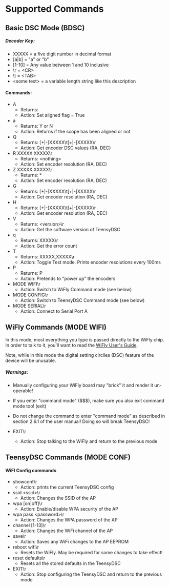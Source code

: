 # Supported Commands

## Basic DSC Mode (BDSC)

##### Decoder Key:
 * XXXXX = a five digit number in decimal format
 * [a|b] = "a" or "b"
 * [1-10] = Any value between 1 and 10 inclusive
 * \r = \<CR\> 
 * \t = \<TAB\>
 * \<some text\> = a variable length string like this description

#### Commands:
 * A
   * Returns: <nothing>
   * Action: Set aligned flag = True
 * a
   * Returns: Y or N
   * Action: Returns if the scope has been aligned or not
 * Q 
   * Returns: [+|-]XXXXX\t[+|-]XXXXX\r
   * Action: Get encoder DSC values (RA, DEC)
 * R XXXXX XXXXX\r
   * Returns: \<nothing\>
   * Action: Set encoder resolution (RA, DEC)
 * Z XXXXX XXXXX\r
   * Returns: *
   * Action: Set encoder resolution (RA, DEC)
 * G
   * Returns: [+|-]XXXXX\t[+|-]XXXXX\r
   * Action: Get encoder resolution (RA, DEC)
 * H
   * Returns: [+|-]XXXXX\t[+|-]XXXXX\r
   * Action: Get encoder resolution (RA, DEC)
 * V
   * Returns: \<version\>\r
   * Action: Get the software version of TeensyDSC
 * q
   * Returns: XXXXX\r
   * Action: Get the error count
 * T
   * Returns: XXXXX,XXXXX\r
   * Action: Toggle Test mode.  Prints encoder resolutions every 100ms
 * P
   * Returns: P
   * Action: Pretends to "power up" the encoders
 * MODE WIFI\r
   * Action: Switch to WiFly Command mode (see below)
 * MODE CONFIG\r
   * Action: Switch to TeensyDSC Command mode (see below)
 * MODE SERIAL\r
   * Action: Connect to Serial Port A
   
## WiFly Commands (MODE WIFI)
In this mode, most everything you type is passed directly to the WiFly chip.  In order to talk to it, you'll want to read the [WiFly User's Guide](http://dlnmh9ip6v2uc.cloudfront.net/datasheets/Wireless/WiFi/rn-wiflycr-ug-v1.2r.pdf).

Note, while in this mode the digital setting circiles (DSC) feature of the device will be unusable.

##### Warnings: 
 * Manually configuring your WiFly board may "brick" it and render it un-operable!
 * If you enter "command mode" ($$$), make sure you also exit command mode too! (exit)
 * Do not change the command to enter "command mode" as described in section 2.6.1 of the user manual!  Doing so will break TeensyDSC!

* EXIT\r
  * Action: Stop talking to the WiFly and return to the previous mode
 
  
## TeensyDSC Commands (MODE CONF)

#### WiFI Config commands
 * showconf\r
   * Action: prints the current TeensyDSC config
 * ssid \<ssid\>\r
   * Action: Changes the SSID of the AP
 * wpa [on|off]\r
   * Action: Enable/disable WPA security of the AP
 * wpa pass \<password\>\r
   * Action: Changes the WPA password of the AP
 * channel [1-13]\r
   * Action: Changes the WiFi channel of the AP
 * save\r
   * Action: Saves any WiFi changes to the AP EEPROM
 * reboot wifi\r
   * Resets the WiFly.  May be required for some changes to take effect!
 * reset defaults\r
   * Resets all the stored defaults in the TeensyDSC
 * EXIT\r
   * Action: Stop configuring the TeensyDSC and return to the previous mode     
